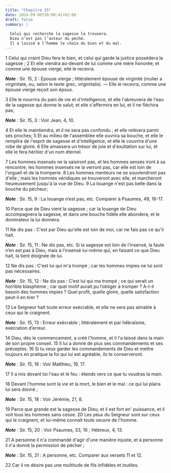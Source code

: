 ```yaml
---
title: "Chapitre 15"
date: 2024-09-06T20:00:41+02:00
draft: false
summary: |
  
  Celui qui recherche la sagesse la trouvera.
  Dieu n’est pas l’auteur du péché.
  Il a laissé à l’homme le choix du bien et du mal.
---
```



1 Celui qui craint Dieu fera le bien, et celui qui garde la justice possédera la sagesse ; 2 Et elle viendra au-devant de lui comme une mère honorée; et comme une épouse vierge, elle le recevra.

***Note*** :  Sir. 15, 2 : Epouse vierge ; littéralement épouse de virginité (mulier a virginitate, ou, selon le texte grec, virginitalis). ― Elle le recevra, comme une épouse vierge reçoit son époux.

3 Elle le nourrira du pain de vie et d'intelligence, et elle l'abreuvera de l'eau de la sagesse qui donne le salut; et elle s'affermira en lui, et il ne fléchira pas;

***Note*** :  Sir. 15, 3 : Voir Jean, 4, 10.

4 Et elle le maintiendra, et il ne sera pas confondu ; et elle relèvera parmi ses proches; 5 Et au milieu de l'assemblée elle ouvrira sa bouche, et elle le remplira de l'esprit de sagesse et d'intelligence, et elle le couvrira d'une robe de gloire. 6 Elle amassera un trésor de joie et d'exultation sur lui, et elle le fera héritier d'un nom éternel.


7 Les hommes insensés ne la saisiront pas, et les hommes sensés iront à sa rencontre; les hommes insensés ne la verront pas, car elle est loin de l'orgueil et de la tromperie. 8 Les hommes menteurs ne se souviendront pas d'elle ; mais les hommes véridiques se trouveront avec elle, et marcheront heureusement jusqu'à la vue de Dieu. 9 La louange n'est pas belle dans la bouche du pécheur;

***Note*** :  Sir. 15, 9 : La louange n’est pas, etc. Comparer à Psaumes, 49, 16-17.

10 Parce que de Dieu vient la sagesse ; car la louange de Dieu accompagnera la sagesse, et dans une bouche fidèle elle abondera, et le dominateur la lui donnera.


11 Ne dis pas : C'est par Dieu qu'elle est loin de moi, car ne fais pas ce qu'il hait.

***Note*** :  Sir. 15, 11 : Ne dis pas, etc. Si la sagesse est loin de l’insensé, la faute n’en est pas à Dieu, mais à l’insensé lui-même qui, en faisant ce que Dieu hait, la tient éloignée de lui.

12 Ne dis pas : C'est lui qui m'a trompé ; car les hommes impies ne lui sont pas nécessaires.

***Note*** :  Sir. 15, 12 : Ne dis pas : C’est lui qui ma trompé ; ce qui serait un horrible blasphème ; car quel motif aurait pu l’obliger à tromper ? A-t-il besoin des hommes impies ? Quel profit, quelle gloire, quelle satisfaction peut-il en tirer ?

13 Le Seigneur hait toute erreur exécrable, et elle ne sera pas aimable à ceux qui le craignent.

***Note*** :  Sir. 15, 13 : Erreur exécrable ; littéralement et par hébraïsme, exécration d’erreur.


14 Dieu, dès le commencement, a créé l'homme, et il l'a laissé dans la main de son propre conseil. 15 Il lui a donné de plus ses commandements et ses préceptes. 16 Si tu veux garder les commandements de Dieu et mettre toujours en pratique la foi qui lui est agréable, ils te conserveront.

***Note*** :  Sir. 15, 16 : Voir Matthieu, 19, 17.

17 Il a mis devant toi l'eau et le feu : étends vers ce que tu voudras la main.


18 Devant l'homme sont la vie et la mort, le bien et le mal : ce qui lui plaira lui sera donné ;

***Note*** :  Sir. 15, 18 : Voir Jérémie, 21, 8.

19 Parce que grande est la sagesse de Dieu; et il est fort en' puissance, et il voit tous les hommes sans cesse. 20 Les yeux du Seigneur sont sur ceux qui le craignent, et lui-même connaît toute oeuvre de l'homme.

***Note*** :  Sir. 15, 20 : Voir Psaumes, 33, 16 ; Hébreux, 4, 13.

21 A personne il n'a commandé d'agir d'une manière injuste, et à personne il n'a donné la permission de pécher ;

***Note*** :  Sir. 15, 21 : A personne, etc. Comparer aux versets 11 et 12.

22 Car il ne désire pas une multitude de fils infidèles et inutiles.

